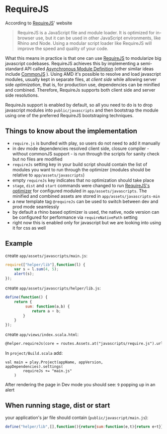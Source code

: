 # RequireJS

According to [RequireJS](http://requirejs.org/)' website 

> RequireJS is a JavaScript file and module loader. It is optimized for in-browser use, but it can be used in other JavaScript environments, like Rhino and Node. Using a modular script loader like RequireJS will improve the speed and quality of your code.

What this means in practice is that one can use [RequireJS](http://requirejs.org/) to modularize big javascript codebases. RequireJS achieves this by implementing a semi-standard API called [Asynchronous Module Definition](http://wiki.commonjs.org/wiki/Modules/AsynchronousDefinition) (other similar ideas include [CommonJS](http://www.commonjs.org/) ). Using AMD it's possible to resolve and load javascript modules, usually kept in separate files, at _client side_ while allowing server side _optimization_, that is, for production use, dependencies can be minified and combined. Therefore, RequireJs supports both client side and server side resolutions.

RequireJs support is enabled by default, so all you need to do is to drop javascript modules into ```public/javascripts``` and then bootstrap the module using one of the preferred RequireJS bootstraping techniques.


## Things to know about the implementation

* ```require.js``` is bundled with play, so users do not need to add it manually
* in dev mode dependencies resolved client side, closure compiler - without commonJS support - is run through the scripts for sanity check but no files are modified
* ```requireJs``` setting key in your build script should contain the list of modules you want to run through the optimizer (modules should be relative to ```app/assets/javascripts```) 
* empty ```requireJs``` key indicates that no optimization should take place
*  ```stage```, ```dist``` and ```start``` commands were changed to
run [RequireJS's optimizer](http://requirejs.org/docs/optimization.html) for configured moduled in ```app/assets/javascripts```. The minified and combined assets are stored in ```app/assets/javascripts-min```
* a new template tag ```@requireJs``` can be used  to switch between dev and prod mode seamlessly 
* by default a rhino based optimizer is used, the native, node version can be configured for performance via ```requireNativePath``` setting
* right now this is enabled only for javascript but we are looking into using it for css as well

## Example

create `app/assets/javascripts/main.js`:

```js
require(["helper/lib"],function(l) {
	var s = l.sum(4, 5);
	alert(s);
});
```

create `app/assets/javascripts/helper/lib.js`:

```js
define(function() {
    return {
         sum: function(a,b) {
    		return a + b;
        }
    }
});
```

create `app/views/index.scala.html`:

```html
@helper.requireJs(core = routes.Assets.at("javascripts/require.js").url, module = routes.Assets.at("javascripts/main").url)
```

In `project/Build.scala` add:

```
val main = play.Project(appName, appVersion, appDependencies).settings(
    	requireJs += "main.js"
    )	
```

After rendering the page in Dev mode you should see: ```9``` popping up in an alert

## When running stage, dist or start

your application's jar file should contain (```public/javascript/main.js```):

```js
define("helper/lib",[],function(){return{sum:function(e,t){return e+t}}}),require(["helper/lib"],function(e){var t=e.sum(5,4);alert(t)}),define("main",function(){})
```